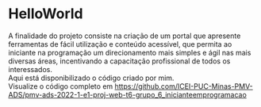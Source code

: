# HelloWorld
A finalidade do projeto consiste na criação de um portal que apresente ferramentas de fácil utilização e conteúdo acessível, que permita ao iniciante na programação um direcionamento mais simples e ágil nas mais diversas áreas, incentivando a capacitação profissional de todos os interessados. <br>
Aqui está disponibilizado o código criado por mim. <br>
Visualize o código completo em https://github.com/ICEI-PUC-Minas-PMV-ADS/pmv-ads-2022-1-e1-proj-web-t6-grupo_6_inicianteemprogramacao
